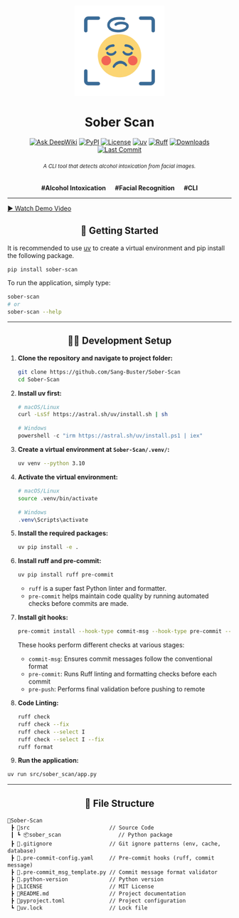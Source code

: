 <div align="center">
   <a href="https://github.com/Sang-Buster/Sober-Scan">
      <img src="/README.assets/logo.png" width=40% alt="logo">
   </a>
   <h1>Sober Scan</h1>
   <a href="https://deepwiki.com/Sang-Buster/Sober-Scan"><img src="https://deepwiki.com/badge.svg" alt="Ask DeepWiki"></a>
   <a href="https://pypi.org/project/sober-scan/"><img src="https://img.shields.io/pypi/v/sober-scan" alt="PyPI"></a>
   <a href="https://github.com/Sang-Buster/Sober-Scan/blob/main/LICENSE"><img src="https://img.shields.io/github/license/Sang-Buster/Sober-Scan" alt="License"></a>
   <a href="https://github.com/astral-sh/uv"><img src="https://img.shields.io/endpoint?url=https://raw.githubusercontent.com/astral-sh/uv/main/assets/badge/v0.json" alt="uv"></a>
   <a href="https://github.com/astral-sh/ruff"><img src="https://img.shields.io/endpoint?url=https://raw.githubusercontent.com/astral-sh/ruff/main/assets/badge/v2.json" alt="Ruff"></a>
   <a href="https://pepy.tech/project/sober-scan"><img src="https://img.shields.io/pypi/dm/sober-scan" alt="Downloads"></a>
   <a href="https://github.com/Sang-Buster/Sober-Scan/commits/main"><img src="https://img.shields.io/github/last-commit/Sang-Buster/Sober-Scan" alt="Last Commit"></a>
   <h6><small>A CLI tool that detects alcohol intoxication from facial images.</small></h6>
   <p><b>#Alcohol Intoxication &emsp; #Facial Recognition &emsp; #CLI</b></p>
</div>

---

[▶️ Watch Demo Video]()

<div align="center">
  <h2>🚀 Getting Started</h2>
</div>

It is recommended to use [uv](https://docs.astral.sh/uv/getting-started/installation/) to create a virtual environment and pip install the following package.

```bash
pip install sober-scan
```

To run the application, simply type:

```bash
sober-scan
# or
sober-scan --help
```

---

<div align="center">
  <h2>👨‍💻 Development Setup</h2>
</div>

1. **Clone the repository and navigate to project folder:**
   ```bash
   git clone https://github.com/Sang-Buster/Sober-Scan
   cd Sober-Scan
   ```

2. **Install uv first:**
   ```bash
   # macOS/Linux
   curl -LsSf https://astral.sh/uv/install.sh | sh
   ```

   ```powershell
   # Windows
   powershell -c "irm https://astral.sh/uv/install.ps1 | iex"
   ```

3. **Create a virtual environment at `Sober-Scan/.venv/`:**
   ```bash
   uv venv --python 3.10
   ```

4. **Activate the virtual environment:**
   ```bash
   # macOS/Linux
   source .venv/bin/activate
   ```

   ```powershell
   # Windows
   .venv\Scripts\activate
   ```

5. **Install the required packages:**
   ```bash
   uv pip install -e .
   ```

6. **Install ruff and pre-commit:**
   ```bash
   uv pip install ruff pre-commit
   ```
   - `ruff` is a super fast Python linter and formatter.
   - `pre-commit` helps maintain code quality by running automated checks before commits are made.

7. **Install git hooks:**
   ```bash
   pre-commit install --hook-type commit-msg --hook-type pre-commit --hook-type pre-push
   ```

   These hooks perform different checks at various stages:
   - `commit-msg`: Ensures commit messages follow the conventional format
   - `pre-commit`: Runs Ruff linting and formatting checks before each commit
   - `pre-push`: Performs final validation before pushing to remote
  
8. **Code Linting:**
   ```bash
   ruff check
   ruff check --fix
   ruff check --select I
   ruff check --select I --fix
   ruff format
   ```

9.  **Run the application:**
   ```bash
   uv run src/sober_scan/app.py
   ```

---

<div align="center">
  <h2>📝 File Structure</h2>
</div>

```text
📂Sober-Scan
 ┣ 📂src                         // Source Code
 ┃ ┗ 📦sober_scan                  // Python package
 ┣ 📄.gitignore                  // Git ignore patterns (env, cache, database)
 ┣ 📄.pre-commit-config.yaml     // Pre-commit hooks (ruff, commit message)
 ┣ 📄.pre-commit_msg_template.py // Commit message format validator
 ┣ 📄.python-version             // Python version
 ┣ 📄LICENSE                     // MIT License
 ┣ 📄README.md                   // Project documentation
 ┣ 📄pyproject.toml              // Project configuration
 ┗ 📄uv.lock                     // Lock file
 ```